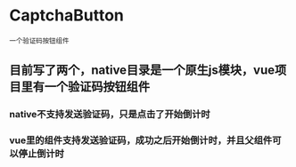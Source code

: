 # CaptchaButton

```
一个验证码按钮组件
```

## 目前写了两个，native目录是一个原生js模块，vue项目里有一个验证码按钮组件

### native不支持发送验证码，只是点击了开始倒计时

### vue里的组件支持发送验证码，成功之后开始倒计时，并且父组件可以停止倒计时
